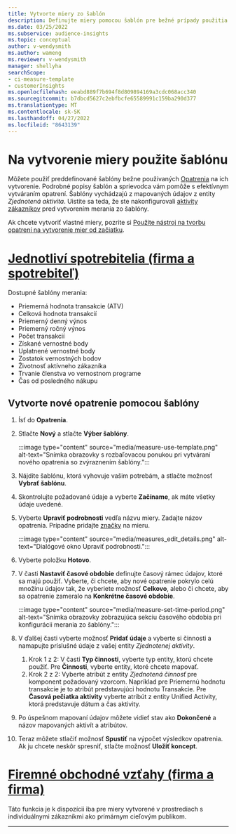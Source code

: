 ```yaml
---
title: Vytvorte miery zo šablón
description: Definujte miery pomocou šablón pre bežné prípady použitia.
ms.date: 03/25/2022
ms.subservice: audience-insights
ms.topic: conceptual
author: v-wendysmith
ms.author: wameng
ms.reviewer: v-wendysmith
manager: shellyha
searchScope:
- ci-measure-template
- customerInsights
ms.openlocfilehash: eeabd889f7b694f8d809894169a3cdc068acc340
ms.sourcegitcommit: b7dbcd5627c2ebfbcfe65589991c159ba290d377
ms.translationtype: MT
ms.contentlocale: sk-SK
ms.lasthandoff: 04/27/2022
ms.locfileid: "8643139"
---
```

# <a name="use-a-template-to-build-a-measure"></a>Na vytvorenie miery použite šablónu

Môžete použiť preddefinované šablóny bežne používaných [Opatrenia](measures.md) na ich vytvorenie. Podrobné popisy šablón a sprievodca vám pomôže s efektívnym vytváraním opatrení. Šablóny vychádzajú z mapovaných údajov z entity *Zjednotená aktivita*. Uistite sa teda, že ste nakonfigurovali [aktivity zákazníkov](activities.md) pred vytvorením merania zo šablóny.

Ak chcete vytvoriť vlastné miery, pozrite si [Použite nástroj na tvorbu opatrení na vytvorenie mier od začiatku](measure-builder.md).

# <a name="individual-consumers-b-to-c"></a>[Jednotliví spotrebitelia (firma a spotrebiteľ)](#tab/b2c)

Dostupné šablóny merania: 
- Priemerná hodnota transakcie (ATV)
- Celková hodnota transakcií
- Priemerný denný výnos
- Priemerný ročný výnos
- Počet transakcií
- Získané vernostné body
- Uplatnené vernostné body
- Zostatok vernostných bodov
- Životnosť aktívneho zákazníka
- Trvanie členstva vo vernostnom programe
- Čas od posledného nákupu

## <a name="build-a-new-measure-using-a-template"></a>Vytvorte nové opatrenie pomocou šablóny

1. Ísť do **Opatrenia**.

1. Stlačte **Nový** a stlačte **Výber šablóny**.

   :::image type="content" source="media/measure-use-template.png" alt-text="Snímka obrazovky s rozbaľovacou ponukou pri vytváraní nového opatrenia so zvýraznením šablóny.":::

1. Nájdite šablónu, ktorá vyhovuje vašim potrebám, a stlačte možnosť **Vybrať šablónu**.

1. Skontrolujte požadované údaje a vyberte **Začíname**, ak máte všetky údaje uvedené.

1. Vyberte **Upraviť podrobnosti** vedľa názvu miery. Zadajte názov opatrenia. Prípadne pridajte [značky](work-with-tags-columns.md#manage-tags) na mieru.

   :::image type="content" source="media/measures_edit_details.png" alt-text="Dialógové okno Upraviť podrobnosti.":::

1. Vyberte položku **Hotovo**.

1. V časti **Nastaviť časové obdobie** definujte časový rámec údajov, ktoré sa majú použiť. Vyberte, či chcete, aby nové opatrenie pokrylo celú množinu údajov tak, že vyberiete možnosť **Celkovo**, alebo či chcete, aby sa opatrenie zameralo na **Konkrétne časové obdobie**.

   :::image type="content" source="media/measure-set-time-period.png" alt-text="Snímka obrazovky zobrazujúca sekciu časového obdobia pri konfigurácii merania zo šablóny.":::

1. V ďalšej časti vyberte možnosť **Pridať údaje** a vyberte si činnosti a namapujte príslušné údaje z vašej entity *Zjednotenej aktivity*.

    1. Krok 1 z 2: V časti **Typ činnosti**, vyberte typ entity, ktorú chcete použiť. Pre **Činnosti**, vyberte entity, ktoré chcete mapovať.
    1. Krok 2 z 2: Vyberte atribút z entity *Zjednotená činnosť* pre komponent požadovaný vzorcom. Napríklad pre Priemernú hodnotu transakcie je to atribút predstavujúci hodnotu Transakcie. Pre **Časová pečiatka aktivity** vyberte atribút z entity Unified Activity, ktorá predstavuje dátum a čas aktivity.
   
1. Po úspešnom mapovaní údajov môžete vidieť stav ako **Dokončené** a názov mapovaných aktivít a atribútov.

1. Teraz môžete stlačiť možnosť **Spustiť** na výpočet výsledkov opatrenia. Ak ju chcete neskôr spresniť, stlačte možnosť **Uložiť koncept**.

# <a name="business-accounts-b-to-b"></a>[Firemné obchodné vzťahy (firma a firma)](#tab/b2b)

Táto funkcia je k dispozícii iba pre miery vytvorené v prostrediach s individuálnymi zákazníkmi ako primárnym cieľovým publikom.

---
